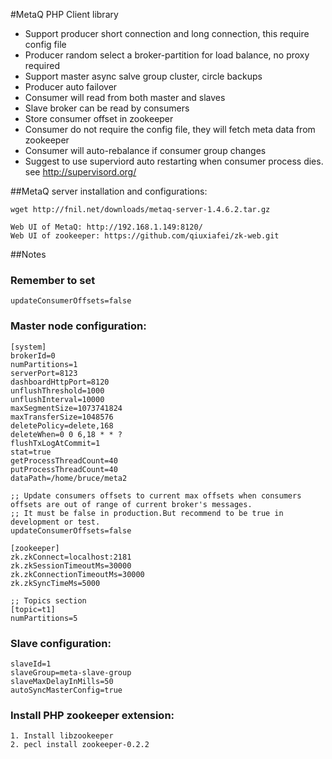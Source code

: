 #MetaQ PHP Client library

* Support producer short connection and long connection, this require config file
* Producer random select a broker-partition for load balance, no proxy required
* Support master async salve group cluster, circle backups
* Producer auto failover
* Consumer will read from both master and slaves
* Slave broker can be read by consumers
* Store consumer offset in zookeeper
* Consumer do not require the config file, they will fetch meta data from zookeeper
* Consumer will auto-rebalance if consumer group changes
* Suggest to use superviord auto restarting when consumer process dies. see http://supervisord.org/


##MetaQ server installation and configurations:

    wget http://fnil.net/downloads/metaq-server-1.4.6.2.tar.gz

    Web UI of MetaQ: http://192.168.1.149:8120/
    Web UI of zookeeper: https://github.com/qiuxiafei/zk-web.git

##Notes

### Remember to set 

    updateConsumerOffsets=false

### Master node configuration:

    [system]
    brokerId=0
    numPartitions=1
    serverPort=8123
    dashboardHttpPort=8120
    unflushThreshold=1000
    unflushInterval=10000
    maxSegmentSize=1073741824
    maxTransferSize=1048576
    deletePolicy=delete,168
    deleteWhen=0 0 6,18 * * ?
    flushTxLogAtCommit=1
    stat=true
    getProcessThreadCount=40
    putProcessThreadCount=40
    dataPath=/home/bruce/meta2
    
    ;; Update consumers offsets to current max offsets when consumers offsets are out of range of current broker's messages.
    ;; It must be false in production.But recommend to be true in development or test.
    updateConsumerOffsets=false

    [zookeeper]
    zk.zkConnect=localhost:2181
    zk.zkSessionTimeoutMs=30000
    zk.zkConnectionTimeoutMs=30000
    zk.zkSyncTimeMs=5000

    ;; Topics section
    [topic=t1]
    numPartitions=5

### Slave configuration:

    slaveId=1
    slaveGroup=meta-slave-group
    slaveMaxDelayInMills=50
    autoSyncMasterConfig=true

### Install PHP zookeeper extension:

    1. Install libzookeeper
    2. pecl install zookeeper-0.2.2
